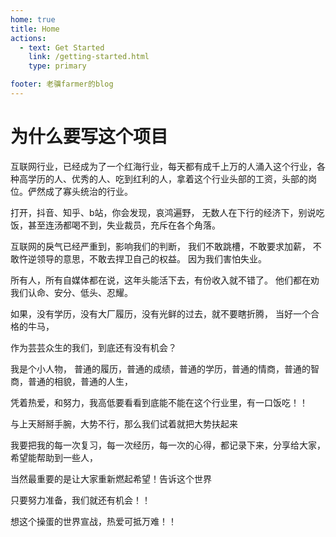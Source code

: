 ```yaml
---
home: true
title: Home
actions:
  - text: Get Started
    link: /getting-started.html
    type: primary

footer: 老骥farmer的blog
---
```

# 为什么要写这个项目
互联网行业，已经成为了一个红海行业，每天都有成千上万的人涌入这个行业，各种高学历的人、优秀的人、吃到红利的人，拿着这个行业头部的工资，头部的岗位。俨然成了寡头统治的行业。

打开，抖音、知乎、b站，你会发现，哀鸿遍野， 无数人在下行的经济下，别说吃饭，甚至连汤都喝不到，失业裁员，充斥在各个角落。

互联网的戾气已经严重到，影响我们的判断， 我们不敢跳槽，不敢要求加薪， 不敢忤逆领导的意思，不敢去捍卫自己的权益。 因为我们害怕失业。

所有人，所有自媒体都在说，这年头能活下去，有份收入就不错了。 他们都在劝我们认命、安分、低头、忍耀。

如果，没有学历，没有大厂履历，没有光鲜的过去，就不要瞎折腾， 当好一个合格的牛马，

作为芸芸众生的我们，到底还有没有机会？


我是个小人物， 普通的履历，普通的成绩，普通的学历，普通的情商，普通的智商，普通的相貌，普通的人生，

凭着热爱，和努力，我高低要看看到底能不能在这个行业里，有一口饭吃！！

与上天掰掰手腕，大势不行，那么我们试着就把大势扶起来


我要把我的每一次复习，每一次经历，每一次的心得，都记录下来，分享给大家，希望能帮助到一些人，

当然最重要的是让大家重新燃起希望！告诉这个世界

只要努力准备，我们就还有机会！！

想这个操蛋的世界宣战，热爱可抵万难！！

<!-- @format -->

[default-theme-home]: https://vuejs.press/reference/default-theme/frontmatter.html#home-page
